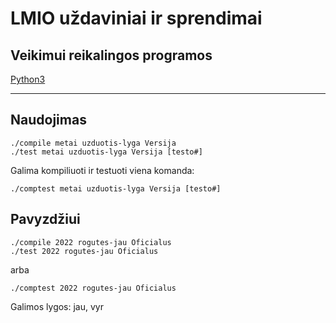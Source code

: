 # LMIO uždaviniai ir sprendimai
## Veikimui reikalingos programos
[Python3](https://www.python.org/download/releases/3.0/)

---
## Naudojimas
```console
./compile metai uzduotis-lyga Versija
./test metai uzduotis-lyga Versija [testo#]
```
Galima kompiliuoti ir testuoti viena komanda:
```console
./comptest metai uzduotis-lyga Versija [testo#]
```
## Pavyzdžiui
```console
./compile 2022 rogutes-jau Oficialus
./test 2022 rogutes-jau Oficialus
```
arba
```console
./comptest 2022 rogutes-jau Oficialus
```

Galimos lygos: jau, vyr
